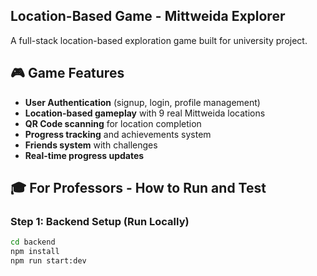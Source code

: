 ## Location-Based Game - Mittweida Explorer

A full-stack location-based exploration game built for university project.

## 🎮 Game Features

- **User Authentication** (signup, login, profile management)
- **Location-based gameplay** with 9 real Mittweida locations
- **QR Code scanning** for location completion
- **Progress tracking** and achievements system
- **Friends system** with challenges
- **Real-time progress updates**

## 🎓 For Professors - How to Run and Test

### Step 1: Backend Setup (Run Locally)
```bash
cd backend
npm install
npm run start:dev